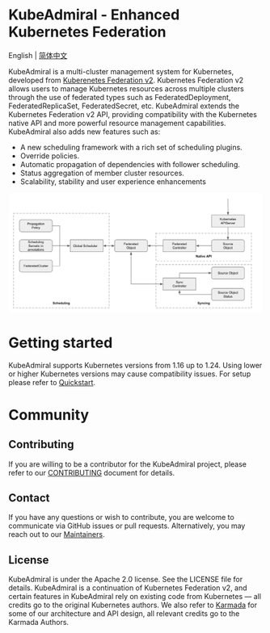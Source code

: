 # KubeAdmiral - Enhanced Kubernetes Federation

English | [简体中文](./README.zh.md)

KubeAdmiral is a multi-cluster management system for Kubernetes, developed from [Kuberenetes Federation v2](https://github.com/kubernetes-sigs/kubefed). Kubernetes Federation v2 allows users to manage Kubernetes resources across multiple clusters through the use of federated types such as FederatedDeployment, FederatedReplicaSet, FederatedSecret, etc. KubeAdmiral extends the Kubernetes Federation v2 API, providing compatibility with the Kubernetes native API and more powerful resource management capabilities. KubeAdmiral also adds new features such as:

- A new scheduling framework with a rich set of scheduling plugins.
- Override policies.
- Automatic propagation of dependencies with follower scheduling.
- Status aggregation of member cluster resources.
- Scalability, stability and user experience enhancements

![](./docs/images/arch.png)

# Getting started

KubeAdmiral supports Kubernetes versions from 1.16 up to 1.24. Using lower or higher Kubernetes versions may cause compatibility issues. For setup please refer to [Quickstart](./docs/quickstart.md).


# Community

## Contributing

If you are willing to be a contributor for the KubeAdmiral project, please refer to our [CONTRIBUTING](./CONTRIBUTING.md) document for details.

## Contact

If you have any questions or wish to contribute, you are welcome to communicate via GitHub issues or pull requests. Alternatively, you may reach out to our [Maintainers](./MAINTAINERS.md).

## License

KubeAdmiral is under the Apache 2.0 license. See the LICENSE file for details. KubeAdmiral is a continuation of Kubernetes Federation v2, and certain features in KubeAdmiral rely on existing code from Kubernetes &mdash; all credits go to the original Kubernetes authors. We also refer to [Karmada](https://github.com/karmada-io/karmada) for some of our architecture and API design, all relevant credits go to the Karmada Authors.
